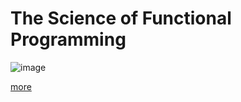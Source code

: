 # The Science of Functional Programming

![image](https://user-images.githubusercontent.com/13671946/72221698-4f517780-35a0-11ea-86a6-1469c1c784ab.png)

[more](https://github.com/iannamkr/TIL/blob/master/scala/science_of_functional_programming/beginner_level/mathematical_formulas_as_code/1_7_Discussion.md)
